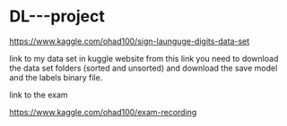 # DL---project

https://www.kaggle.com/ohad100/sign-launguge-digits-data-set

link to my data set in kuggle website
from this link you need to download the data set folders (sorted and unsorted) and download the save model and the labels binary file.

link to the exam

https://www.kaggle.com/ohad100/exam-recording

